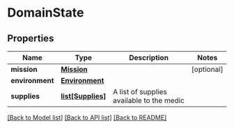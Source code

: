 # DomainState

## Properties
Name | Type | Description | Notes
------------ | ------------- | ------------- | -------------
**mission** | [**Mission**](Mission.md) |  | [optional] 
**environment** | [**Environment**](Environment.md) |  | 
**supplies** | [**list[Supplies]**](Supplies.md) | A list of supplies available to the medic | 

[[Back to Model list]](../README.md#documentation-for-models) [[Back to API list]](../README.md#documentation-for-api-endpoints) [[Back to README]](../README.md)

